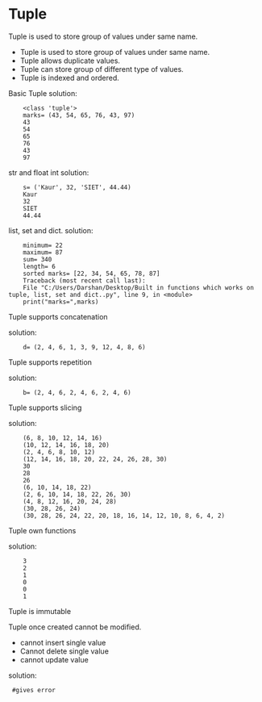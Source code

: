 # Tuple
Tuple is used to store group of values under same name. 

* Tuple is used to store group of values under same name.
* Tuple allows duplicate values.
* Tuple can store group of different type of values.
* Tuple is indexed and ordered.

Basic Tuple solution:

        <class 'tuple'>
        marks= (43, 54, 65, 76, 43, 97)
        43
        54
        65
        76
        43
        97
str and float int solution:

        s= ('Kaur', 32, 'SIET', 44.44)
        Kaur
        32
        SIET
        44.44
list, set and dict.
solution:

        minimum= 22
        maximum= 87
        sum= 340
        length= 6
        sorted marks= [22, 34, 54, 65, 78, 87]
        Traceback (most recent call last):
        File "C:/Users/Darshan/Desktop/Built in functions which works on tuple, list, set and dict..py", line 9, in <module>
        print("marks=",marks)

Tuple supports concatenation

solution:

        d= (2, 4, 6, 1, 3, 9, 12, 4, 8, 6)
     
Tuple supports repetition

solution:

        b= (2, 4, 6, 2, 4, 6, 2, 4, 6)
     
Tuple supports slicing

solution:

        (6, 8, 10, 12, 14, 16)
        (10, 12, 14, 16, 18, 20)
        (2, 4, 6, 8, 10, 12)
        (12, 14, 16, 18, 20, 22, 24, 26, 28, 30)
        30
        28
        26
        (6, 10, 14, 18, 22)
        (2, 6, 10, 14, 18, 22, 26, 30)
        (4, 8, 12, 16, 20, 24, 28)
        (30, 28, 26, 24)
        (30, 28, 26, 24, 22, 20, 18, 16, 14, 12, 10, 8, 6, 4, 2)

Tuple own functions

solution:

        3
        2
        1
        0
        0
        1
Tuple is immutable

Tuple once created cannot be modified.
* cannot insert single value
* Cannot delete single value
* cannot update value

solution:

     #gives error
